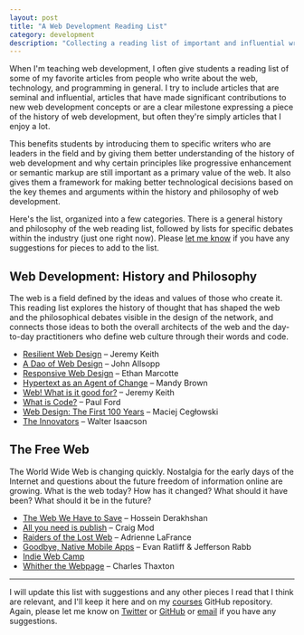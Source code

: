 ```yaml
---
layout: post
title: "A Web Development Reading List"
category: development
description: "Collecting a reading list of important and influential writing for web development students."
---
```


When I'm teaching web development, I often give students a reading list of some of my favorite articles from people who write about the web, technology, and programming in general. I try to include articles that are seminal and influential, articles that have made significant contributions to new web development concepts or are a clear milestone expressing a piece of the history of web development, but often they're simply articles that I enjoy a lot.

This benefits students by introducing them to specific writers who are leaders in the field and by giving them better understanding of the history of web development and why certain principles like progressive enhancement or semantic markup are still important as a primary value of the web. It also gives them a framework for making better technological decisions based on the key themes and arguments within the history and philosophy of web development.

Here's the list, organized into a few categories. There is a general history and philosophy of the web reading list, followed by lists for specific debates within the industry (just one right now). Please [let me know](http://twitter.com/kev_mcg) if you have any suggestions for pieces to add to the list.

## Web Development: History and Philosophy

The web is a field defined by the ideas and values of those who create it. This reading list explores the history of thought that has shaped the web and the philosophical debates visible in the design of the network, and connects those ideas to both the overall architects of the web and the day-to-day practitioners who define web culture through their words and code.

* [Resilient Web Design](http://resilientwebdesign.com) – Jeremy Keith
* [A Dao of Web Design](http://alistapart.com/article/dao) – John Allsopp
* [Responsive Web Design](http://alistapart.com/article/responsive-web-design) – Ethan Marcotte
* [Hypertext as an Agent of Change](http://aworkinglibrary.com/writing/hypertext-as-an-agent-of-change/) – Mandy Brown
* [Web! What is it good for?](https://adactio.com/journal/9016) – Jeremy Keith
* [What is Code?](http://www.bloomberg.com/graphics/2015-paul-ford-what-is-code/) – Paul Ford
* [Web Design: The First 100 Years](http://idlewords.com/talks/web_design_first_100_years.htm) – Maciej Cegłowski
* [The Innovators](http://amzn.com/147670869X) – Walter Isaacson

## The Free Web

The World Wide Web is changing quickly. Nostalgia for the early days of the Internet and questions about the future freedom of information online are growing. What is the web today? How has it changed? What should it have been? What should it be in the future?

* [The Web We Have to Save](https://medium.com/matter/the-web-we-have-to-save-2eb1fe15a426#.bexhgx8wf) – Hossein Derakhshan
* [All you need is publish](https://medium.com/message/this-is-how-we-publish-b050172dcb05#.hrx99xcvr) – Craig Mod
* [Raiders of the Lost Web](http://www.theatlantic.com/technology/archive/2015/10/raiders-of-the-lost-web/409210/) – Adrienne LaFrance
* [Goodbye, Native Mobile Apps](https://atavistinsider.atavist.com/goodbye-native-mobile-apps/) – Evan Ratliff & Jefferson Rabb
* [Indie Web Camp](https://indiewebcamp.com/)
* [Whither the Webpage](https://theawl.com/how-does-it-look-d04fdd098b62#.5saxvsbay) – Charles Thaxton

---

I will update this list with suggestions and any other pieces I read that I think are relevant, and I'll keep it here and on my [courses](https://github.com/kmcgillivray/courses) GitHub repository. Again, please let me know on [Twitter](http://twitter.com/kev_mcg) or [GitHub](http://github.com/kmcgillivray) or [email](mailto:kevin@sandcastle.co) if you have any suggestions.
